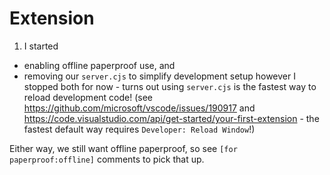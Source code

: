 # Extension

1. I started
- enabling offline paperproof use, and
- removing our `server.cjs` to simplify development setup
however I stopped both for now - turns out using `server.cjs` is the fastest way to reload development code! (see https://github.com/microsoft/vscode/issues/190917 and https://code.visualstudio.com/api/get-started/your-first-extension - the fastest default way requires `Developer: Reload Window`!)

Either way, we still want offline paperproof, so see `[for paperproof:offline]` comments to pick that up.
